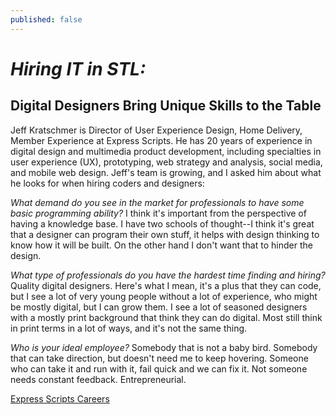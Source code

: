 ```yaml
---
published: false
---
```

# _Hiring IT in STL:_
## Digital Designers Bring Unique Skills to the Table

Jeff Kratschmer is Director of User Experience Design, Home Delivery, Member Experience at Express Scripts. He has 20 years of experience in digital design and multimedia product development, including specialties in user experience (UX), prototyping, web strategy and analysis, social media, and mobile web design. Jeff's team is growing, and I asked him about what he looks for when hiring coders and designers:

_What demand do you see in the market for professionals to have some basic programming ability?_
I think it's important from the perspective of having a knowledge base. I have two schools of thought--I think it's great that a designer can program their own stuff, it helps with design thinking to know how it will be built. On the other hand I don't want that to hinder the design. 

_What type of professionals do you have the hardest time finding and hiring?_
Quality digital designers. Here's what I mean, it's a plus that they can code, but I see a lot of very young people without a lot of experience, who might be mostly digital, but I can  grow them. I see a lot of  seasoned designers with a mostly print background that think they can do digital. Most still think in print terms in a lot of ways, and it's not the same thing.

_Who is your ideal employee?_
Somebody that is not a baby bird. Somebody that can take direction, but doesn't need me to keep hovering. Someone who can take it and run with it, fail quick and we can fix it. Not someone needs constant feedback. Entrepreneurial. 

[Express Scripts Careers](http://careers.express-scripts.com/)

